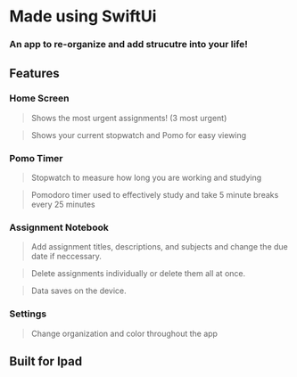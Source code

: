 # Made using SwiftUi
### An app to re-organize and add strucutre into your life!

## Features 

### Home Screen

> Shows the most urgent assignments! (3 most urgent) 

> Shows your current stopwatch and Pomo for easy viewing


### Pomo Timer

> Stopwatch to measure how long you are working and studying

> Pomodoro timer used to effectively study and take 5 minute breaks every 25 minutes


### Assignment Notebook 

> Add assignment titles, descriptions, and subjects and change the due date if neccessary. 

> Delete assignments individually or delete them all at once. 

> Data saves on the device.


### Settings 

> Change organization and color throughout the app

## Built for Ipad
